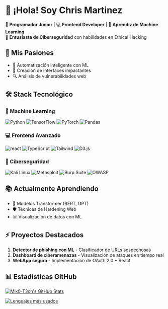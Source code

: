 # 👋 ¡Hola! Soy Chris Martinez

🚀 **Programador Junior** | 💻 **Frontend Developer** | 🧠 **Aprendiz de Machine Learning**  
🔐 **Entusiasta de Ciberseguridad** con habilidades en Ethical Hacking

## 🌟 Mis Pasiones
- 🤖 Automatización inteligente con ML
- 🎨 Creación de interfaces impactantes
- 🔍 Análisis de vulnerabilidades web

## 🛠️ Stack Tecnológico

### 🤖 Machine Learning
![Python](https://img.shields.io/badge/-Python-3776AB?style=flat-square&logo=python&logoColor=white)
![TensorFlow](https://img.shields.io/badge/-TensorFlow-FF6F00?style=flat-square&logo=tensorflow&logoColor=white)
![PyTorch](https://img.shields.io/badge/-PyTorch-EE4C2C?style=flat-square&logo=pytorch&logoColor=white)
![Pandas](https://img.shields.io/badge/-Pandas-150458?style=flat-square&logo=pandas&logoColor=white)

### 💻 Frontend Avanzado
![react](https://img.shields.io/badge/-React-61DAFB?style=flat-square&logo=react&logoColor=black)
![TypeScript](https://img.shields.io/badge/-TypeScript-3178C6?style=flat-square&logo=typescript&logoColor=white)
![Tailwind](https://img.shields.io/badge/-Tailwind_CSS-06B6D4?style=flat-square&logo=tailwind-css&logoColor=white)
![D3.js](https://img.shields.io/badge/-D3.js-F9A03C?style=flat-square&logo=d3.js&logoColor=white)

### 🔐 Ciberseguridad
![Kali Linux](https://img.shields.io/badge/-Kali_Linux-557C94?style=flat-square&logo=kali-linux&logoColor=white)
![Metasploit](https://img.shields.io/badge/-Metasploit-ED1C24?style=flat-square)
![Burp Suite](https://img.shields.io/badge/-Burp_Suite-000000?style=flat-square)
![OWASP](https://img.shields.io/badge/-OWASP-000000?style=flat-square&logo=owasp&logoColor=white)

## 📚 Actualmente Aprendiendo
- 🧠 Modelos Transformer (BERT, GPT)
- 🛡️ Técnicas de Hardening Web
- 📊 Visualización de datos con ML

## ⚡ Proyectos Destacados
1. **Detector de phishing con ML** - Clasificador de URLs sospechosas
2. **Dashboard de ciberamenazas** - Visualización de ataques en tiempo real
3. **WebApp segura** - Implementación de OAuth 2.0 + React

## 📊 Estadísticas GitHub

[![Mik0-T3ch's GitHub Stats](https://github-readme-stats.vercel.app/api?username=Mik0-T3ch&show_icons=true&theme=dark&hide_border=true&bg_color=000000&title_color=00ffff&icon_color=00ff00&text_color=ffffff&hide=issues)](https://github.com/Mik0-T3ch)

[![Lenguajes más usados](https://github-readme-stats.vercel.app/api/top-langs/?username=Mik0-T3ch&layout=compact&theme=dark&hide_border=true&bg_color=000000&title_color=00ffff&text_color=ffffff&langs_count=8)](https://github.com/Mik0-T3ch)
